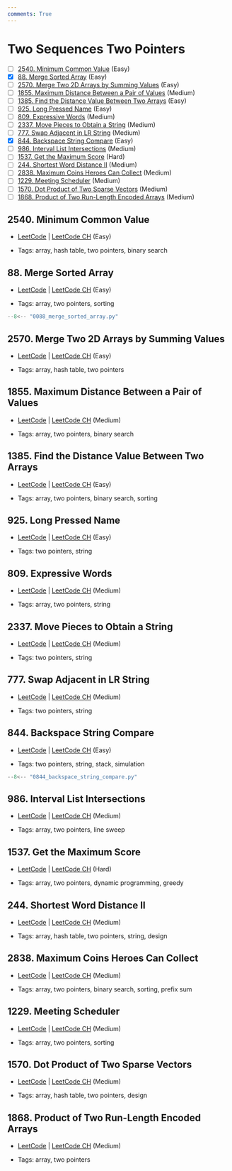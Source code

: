 ```yaml
---
comments: True
---
```


# Two Sequences Two Pointers

- [ ] [2540. Minimum Common Value](https://leetcode.cn/problems/minimum-common-value/) (Easy)
- [x] [88. Merge Sorted Array](https://leetcode.cn/problems/merge-sorted-array/) (Easy)
- [ ] [2570. Merge Two 2D Arrays by Summing Values](https://leetcode.cn/problems/merge-two-2d-arrays-by-summing-values/) (Easy)
- [ ] [1855. Maximum Distance Between a Pair of Values](https://leetcode.cn/problems/maximum-distance-between-a-pair-of-values/) (Medium)
- [ ] [1385. Find the Distance Value Between Two Arrays](https://leetcode.cn/problems/find-the-distance-value-between-two-arrays/) (Easy)
- [ ] [925. Long Pressed Name](https://leetcode.cn/problems/long-pressed-name/) (Easy)
- [ ] [809. Expressive Words](https://leetcode.cn/problems/expressive-words/) (Medium)
- [ ] [2337. Move Pieces to Obtain a String](https://leetcode.cn/problems/move-pieces-to-obtain-a-string/) (Medium)
- [ ] [777. Swap Adjacent in LR String](https://leetcode.cn/problems/swap-adjacent-in-lr-string/) (Medium)
- [x] [844. Backspace String Compare](https://leetcode.cn/problems/backspace-string-compare/) (Easy)
- [ ] [986. Interval List Intersections](https://leetcode.cn/problems/interval-list-intersections/) (Medium)
- [ ] [1537. Get the Maximum Score](https://leetcode.cn/problems/get-the-maximum-score/) (Hard)
- [ ] [244. Shortest Word Distance II](https://leetcode.cn/problems/shortest-word-distance-ii/) (Medium)
- [ ] [2838. Maximum Coins Heroes Can Collect](https://leetcode.cn/problems/maximum-coins-heroes-can-collect/) (Medium)
- [ ] [1229. Meeting Scheduler](https://leetcode.cn/problems/meeting-scheduler/) (Medium)
- [ ] [1570. Dot Product of Two Sparse Vectors](https://leetcode.cn/problems/dot-product-of-two-sparse-vectors/) (Medium)
- [ ] [1868. Product of Two Run-Length Encoded Arrays](https://leetcode.cn/problems/product-of-two-run-length-encoded-arrays/) (Medium)

## 2540. Minimum Common Value

-   [LeetCode](https://leetcode.com/problems/minimum-common-value/) | [LeetCode CH](https://leetcode.cn/problems/minimum-common-value/) (Easy)

-   Tags: array, hash table, two pointers, binary search

## 88. Merge Sorted Array

-   [LeetCode](https://leetcode.com/problems/merge-sorted-array/) | [LeetCode CH](https://leetcode.cn/problems/merge-sorted-array/) (Easy)

-   Tags: array, two pointers, sorting

```python title="88. Merge Sorted Array - Python Solution"
--8<-- "0088_merge_sorted_array.py"
```

## 2570. Merge Two 2D Arrays by Summing Values

-   [LeetCode](https://leetcode.com/problems/merge-two-2d-arrays-by-summing-values/) | [LeetCode CH](https://leetcode.cn/problems/merge-two-2d-arrays-by-summing-values/) (Easy)

-   Tags: array, hash table, two pointers

## 1855. Maximum Distance Between a Pair of Values

-   [LeetCode](https://leetcode.com/problems/maximum-distance-between-a-pair-of-values/) | [LeetCode CH](https://leetcode.cn/problems/maximum-distance-between-a-pair-of-values/) (Medium)

-   Tags: array, two pointers, binary search

## 1385. Find the Distance Value Between Two Arrays

-   [LeetCode](https://leetcode.com/problems/find-the-distance-value-between-two-arrays/) | [LeetCode CH](https://leetcode.cn/problems/find-the-distance-value-between-two-arrays/) (Easy)

-   Tags: array, two pointers, binary search, sorting

## 925. Long Pressed Name

-   [LeetCode](https://leetcode.com/problems/long-pressed-name/) | [LeetCode CH](https://leetcode.cn/problems/long-pressed-name/) (Easy)

-   Tags: two pointers, string

## 809. Expressive Words

-   [LeetCode](https://leetcode.com/problems/expressive-words/) | [LeetCode CH](https://leetcode.cn/problems/expressive-words/) (Medium)

-   Tags: array, two pointers, string

## 2337. Move Pieces to Obtain a String

-   [LeetCode](https://leetcode.com/problems/move-pieces-to-obtain-a-string/) | [LeetCode CH](https://leetcode.cn/problems/move-pieces-to-obtain-a-string/) (Medium)

-   Tags: two pointers, string

## 777. Swap Adjacent in LR String

-   [LeetCode](https://leetcode.com/problems/swap-adjacent-in-lr-string/) | [LeetCode CH](https://leetcode.cn/problems/swap-adjacent-in-lr-string/) (Medium)

-   Tags: two pointers, string

## 844. Backspace String Compare

-   [LeetCode](https://leetcode.com/problems/backspace-string-compare/) | [LeetCode CH](https://leetcode.cn/problems/backspace-string-compare/) (Easy)

-   Tags: two pointers, string, stack, simulation

```python title="844. Backspace String Compare - Python Solution"
--8<-- "0844_backspace_string_compare.py"
```

## 986. Interval List Intersections

-   [LeetCode](https://leetcode.com/problems/interval-list-intersections/) | [LeetCode CH](https://leetcode.cn/problems/interval-list-intersections/) (Medium)

-   Tags: array, two pointers, line sweep

## 1537. Get the Maximum Score

-   [LeetCode](https://leetcode.com/problems/get-the-maximum-score/) | [LeetCode CH](https://leetcode.cn/problems/get-the-maximum-score/) (Hard)

-   Tags: array, two pointers, dynamic programming, greedy

## 244. Shortest Word Distance II

-   [LeetCode](https://leetcode.com/problems/shortest-word-distance-ii/) | [LeetCode CH](https://leetcode.cn/problems/shortest-word-distance-ii/) (Medium)

-   Tags: array, hash table, two pointers, string, design

## 2838. Maximum Coins Heroes Can Collect

-   [LeetCode](https://leetcode.com/problems/maximum-coins-heroes-can-collect/) | [LeetCode CH](https://leetcode.cn/problems/maximum-coins-heroes-can-collect/) (Medium)

-   Tags: array, two pointers, binary search, sorting, prefix sum

## 1229. Meeting Scheduler

-   [LeetCode](https://leetcode.com/problems/meeting-scheduler/) | [LeetCode CH](https://leetcode.cn/problems/meeting-scheduler/) (Medium)

-   Tags: array, two pointers, sorting

## 1570. Dot Product of Two Sparse Vectors

-   [LeetCode](https://leetcode.com/problems/dot-product-of-two-sparse-vectors/) | [LeetCode CH](https://leetcode.cn/problems/dot-product-of-two-sparse-vectors/) (Medium)

-   Tags: array, hash table, two pointers, design

## 1868. Product of Two Run-Length Encoded Arrays

-   [LeetCode](https://leetcode.com/problems/product-of-two-run-length-encoded-arrays/) | [LeetCode CH](https://leetcode.cn/problems/product-of-two-run-length-encoded-arrays/) (Medium)

-   Tags: array, two pointers
